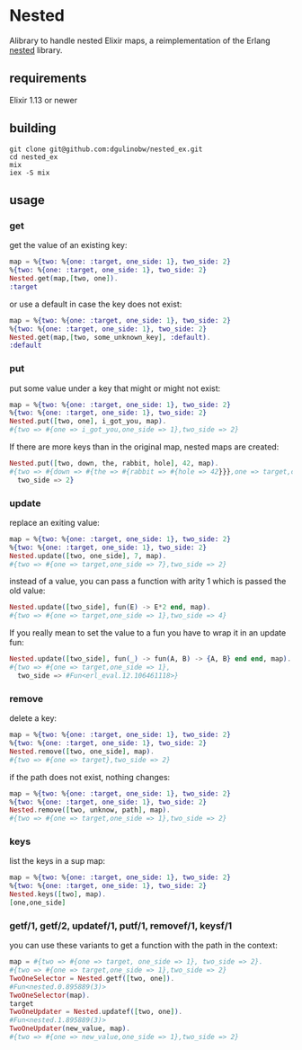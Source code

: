 # Nested

Alibrary to handle nested Elixir maps, a reimplementation of the Erlang [nested](https://github.com/odo/nested) library.

## requirements
Elixir 1.13 or newer

## building

```
git clone git@github.com:dgulinobw/nested_ex.git
cd nested_ex
mix
iex -S mix
```

## usage

### get

get the value of an existing key:

```elixir
map = %{two: %{one: :target, one_side: 1}, two_side: 2}
%{two: %{one: :target, one_side: 1}, two_side: 2}
Nested.get(map,[two, one]).
:target
```
or use a default in case the key does not exist:


```elixir
map = %{two: %{one: :target, one_side: 1}, two_side: 2}
%{two: %{one: :target, one_side: 1}, two_side: 2}
Nested.get(map,[two, some_unknown_key], :default).
:default
```

### put
put some value under a key that might or might not exist:

```elixir
map = %{two: %{one: :target, one_side: 1}, two_side: 2}
%{two: %{one: :target, one_side: 1}, two_side: 2}
Nested.put([two, one], i_got_you, map).
#{two => #{one => i_got_you,one_side => 1},two_side => 2}
```

If there are more keys than in the original map, nested maps are created:

```elixir
Nested.put([two, down, the, rabbit, hole], 42, map).
#{two => #{down => #{the => #{rabbit => #{hole => 42}}},one => target,one_side => 1},
  two_side => 2}
```

### update

replace an exiting value:

```elixir
map = %{two: %{one: :target, one_side: 1}, two_side: 2}
%{two: %{one: :target, one_side: 1}, two_side: 2}
Nested.update([two, one_side], 7, map).
#{two => #{one => target,one_side => 7},two_side => 2}
```

instead of a value, you can pass a function with arity 1 which is passed the old value:

```elixir
Nested.update([two_side], fun(E) -> E*2 end, map).
#{two => #{one => target,one_side => 1},two_side => 4}
```

If you really mean to set the value to a fun you have to wrap it in an update fun:

```elixir
Nested.update([two_side], fun(_) -> fun(A, B) -> {A, B} end end, map).
#{two => #{one => target,one_side => 1},
  two_side => #Fun<erl_eval.12.106461118>}
```
### remove

delete a key:

```elixir
map = %{two: %{one: :target, one_side: 1}, two_side: 2}
%{two: %{one: :target, one_side: 1}, two_side: 2}
Nested.remove([two, one_side], map).
#{two => #{one => target},two_side => 2}
```

if the path does not exist, nothing changes:

```elixir
map = %{two: %{one: :target, one_side: 1}, two_side: 2}
%{two: %{one: :target, one_side: 1}, two_side: 2}
Nested.remove([two, unknow, path], map).
#{two => #{one => target,one_side => 1},two_side => 2}
```

### keys
list the keys in a sup map:

```elixir
map = %{two: %{one: :target, one_side: 1}, two_side: 2}
%{two: %{one: :target, one_side: 1}, two_side: 2}
Nested.keys([two], map).
[one,one_side]
```

### getf/1, getf/2, updatef/1, putf/1, removef/1, keysf/1

you can use these variants to get a function with the path in the context:

```elixir
map = #{two => #{one => target, one_side => 1}, two_side => 2}.
#{two => #{one => target,one_side => 1},two_side => 2}
TwoOneSelector = Nested.getf([two, one]).
#Fun<nested.0.895889(3)>
TwoOneSelector(map).
target
TwoOneUpdater = Nested.updatef([two, one]).
#Fun<nested.1.895889(3)>
TwoOneUpdater(new_value, map).
#{two => #{one => new_value,one_side => 1},two_side => 2}
```
